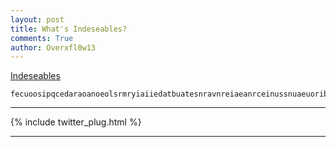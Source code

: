 ```yaml
---
layout: post
title: What's Indeseables?
comments: True
author: Overxfl0w13
---
```


[Indeseables](http://indeseables.github.io/) 

```
fecuoosipqcedaraoanoeolsrmryiaiiedatbuatesnravnreiaeanrceinussnuaeuoribspndolndriaooiiiuudnaesucmipeauaemnsdlnhrnsyrcmdzrljrenarauaeeninitpbgstdgssozius
```
___

{% include twitter_plug.html %}

___
